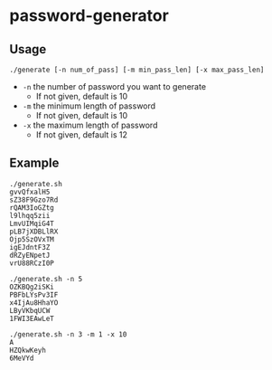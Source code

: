 # password-generator

## Usage

```
./generate [-n num_of_pass] [-m min_pass_len] [-x max_pass_len]
```

- `-n` the number of password you want to generate
  - If not given, default is 10
- `-m` the minimum length of password
  - If not given, default is 10
- `-x` the maximum length of password
  - If not given, default is 12

## Example

```
./generate.sh
gvvQfxalH5
sZ38F9Gzo7Rd
rQAM3IoGZtg
l9lhqq5zii
LmvUIMqiG4T
pLB7jXDBLlRX
Ojp5SzOVxTM
igEJdntF3Z
dRZyENpetJ
vrU88RCzI0P
```

```
./generate.sh -n 5
OZKBQg2iSKi
PBFbLYsPv3IF
x4IjAu8HhaYO
LByVKbqUCW
1FWI3EAwLeT
```

```
./generate.sh -n 3 -m 1 -x 10
A
HZQkwKeyh
6MeVYd
```



